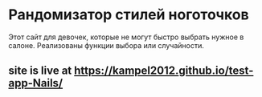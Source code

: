 # Рандомизатор стилей ноготочков

Этот сайт для девочек, которые не могут быстро выбрать нужное в салоне.
Реализованы функции выбора или случайности.

## site is live at https://kampel2012.github.io/test-app-Nails/

